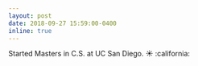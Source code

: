```yaml
---
layout: post
date: 2018-09-27 15:59:00-0400
inline: true
---
```


Started Masters in C.S. at UC San Diego. :sunny: :california:
